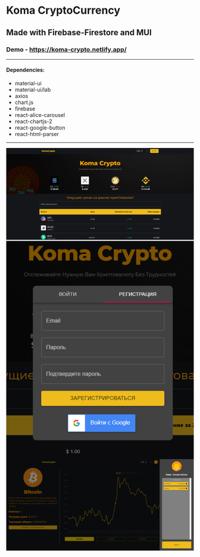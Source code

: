 # Koma CryptoCurrency
## Made with Firebase-Firestore and MUI

### Demo - https://koma-crypto.netlify.app/

<hr/>

<h4>Dependencies:</h4>
<ul>
<li>material-ui</li>
<li>material-ui/lab</li>
<li>axios</li>
<li>chart.js</li>
<li>firebase</li>
<li>react-alice-carousel</li>
<li>react-chartjs-2</li>
<li>react-google-button</li>
<li>react-html-parser</li>
</ul>

<hr>

<p align="center">
<img src='1.png'/>
<img src='2.png' align='center'/>
<img src='3.png'/>
</p>

